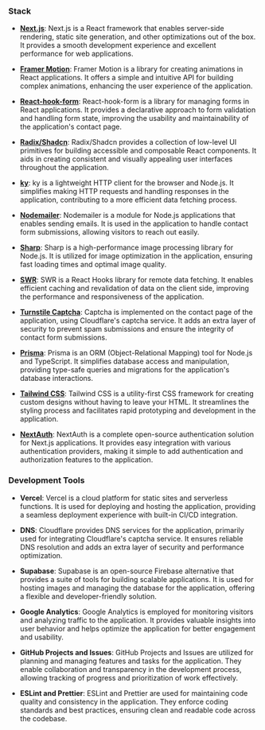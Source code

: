### Stack

- [**Next.js**](https://nextjs.org/): Next.js is a React framework that enables server-side rendering, static site generation, and other optimizations out of the box. It provides a smooth development experience and excellent performance for web applications.

- [**Framer Motion**](https://www.framer.com/motion/): Framer Motion is a library for creating animations in React applications. It offers a simple and intuitive API for building complex animations, enhancing the user experience of the application.

- [**React-hook-form**](https://react-hook-form.com/): React-hook-form is a library for managing forms in React applications. It provides a declarative approach to form validation and handling form state, improving the usability and maintainability of the application's contact page.

- [**Radix/Shadcn**](https://ui.shadcn.com/): Radix/Shadcn provides a collection of low-level UI primitives for building accessible and composable React components. It aids in creating consistent and visually appealing user interfaces throughout the application.

- [**ky**](https://github.com/sindresorhus/ky): ky is a lightweight HTTP client for the browser and Node.js. It simplifies making HTTP requests and handling responses in the application, contributing to a more efficient data fetching process.

- [**Nodemailer**](https://www.nodemailer.com/): Nodemailer is a module for Node.js applications that enables sending emails. It is used in the application to handle contact form submissions, allowing visitors to reach out easily.

- [**Sharp**](https://sharp.pixelplumbing.com/): Sharp is a high-performance image processing library for Node.js. It is utilized for image optimization in the application, ensuring fast loading times and optimal image quality.

- [**SWR**](https://swr.vercel.app/): SWR is a React Hooks library for remote data fetching. It enables efficient caching and revalidation of data on the client side, improving the performance and responsiveness of the application.

- [**Turnstile Captcha**](https://www.cloudflare.com/products/turnstile/): Captcha is implemented on the contact page of the application, using Cloudflare's captcha service. It adds an extra layer of security to prevent spam submissions and ensure the integrity of contact form submissions.

- [**Prisma**](https://www.prisma.io/): Prisma is an ORM (Object-Relational Mapping) tool for Node.js and TypeScript. It simplifies database access and manipulation, providing type-safe queries and migrations for the application's database interactions.

- [**Tailwind CSS**](https://tailwindcss.com/): Tailwind CSS is a utility-first CSS framework for creating custom designs without having to leave your HTML. It streamlines the styling process and facilitates rapid prototyping and development in the application.

- [**NextAuth**](https://next-auth.js.org/): NextAuth is a complete open-source authentication solution for Next.js applications. It provides easy integration with various authentication providers, making it simple to add authentication and authorization features to the application.

### Development Tools

- **Vercel**: Vercel is a cloud platform for static sites and serverless functions. It is used for deploying and hosting the application, providing a seamless deployment experience with built-in CI/CD integration.

- **DNS**: Cloudflare provides DNS services for the application, primarily used for integrating Cloudflare's captcha service. It ensures reliable DNS resolution and adds an extra layer of security and performance optimization.

- **Supabase**: Supabase is an open-source Firebase alternative that provides a suite of tools for building scalable applications. It is used for hosting images and managing the database for the application, offering a flexible and developer-friendly solution.

- **Google Analytics**: Google Analytics is employed for monitoring visitors and analyzing traffic to the application. It provides valuable insights into user behavior and helps optimize the application for better engagement and usability.

- **GitHub Projects and Issues**: GitHub Projects and Issues are utilized for planning and managing features and tasks for the application. They enable collaboration and transparency in the development process, allowing tracking of progress and prioritization of work effectively.

- **ESLint and Prettier**: ESLint and Prettier are used for maintaining code quality and consistency in the application. They enforce coding standards and best practices, ensuring clean and readable code across the codebase.